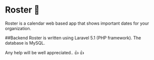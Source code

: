 # Roster :calendar:
Roster  is a calendar web based app that shows important dates for your organization.

##Backend
Roster is written using Laravel 5.1 (PHP framework). The database is MySQL.

Any help will be well appreciated..  :+1: :+1: